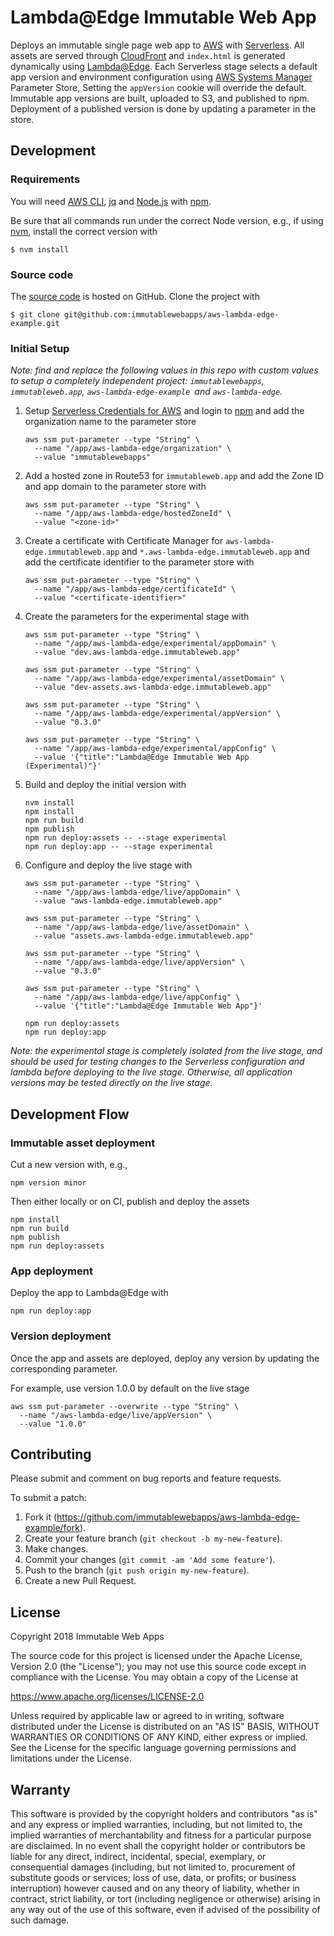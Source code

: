 # Lambda@Edge Immutable Web App

Deploys an immutable single page web app to [AWS] with [Serverless].
All assets are served through [CloudFront]
and `index.html` is generated dynamically using [Lambda@Edge].
Each Serverless stage selects a default app version and environment configuration
using [AWS Systems Manager] Parameter Store,
Setting the `appVersion` cookie will override the default.
Immutable app versions are built, uploaded to S3, and published to npm.
Deployment of a published version is done by updating a parameter in the store.

[AWS Systems Manager]: https://aws.amazon.com/systems-manager/
[AWS]: https://aws.amazon.com/
[CloudFront]: https://aws.amazon.com/cloudfront/
[Lambda@Edge]: https://aws.amazon.com/lambda/edge/
[Serverless]: https://serverless.com/

## Development

### Requirements

You will need [AWS CLI], [jq] and [Node.js] with [npm].

Be sure that all commands run under the correct Node version, e.g.,
if using [nvm], install the correct version with

```
$ nvm install
```

[AWS CLI]: https://aws.amazon.com/cli/
[Node.js]: https://nodejs.org/
[npm]: https://www.npmjs.com/
[nvm]: https://github.com/creationix/nvm
[jq]: https://stedolan.github.io/jq/

### Source code

The [source code] is hosted on GitHub.
Clone the project with

```
$ git clone git@github.com:immutablewebapps/aws-lambda-edge-example.git
```

[source code]: https://github.com/immutablewebapps/aws-lambda-edge-example

### Initial Setup

_Note: find and replace the following values in this repo
with custom values to setup a completely independent project:
`immutablewebapps`, `immutableweb.app`,
`aws-lambda-edge-example `and `aws-lambda-edge`._

1. Setup [Serverless Credentials for AWS] and login to [npm]
   and add the organization name to the parameter store
   ```
   aws ssm put-parameter --type "String" \
     --name "/app/aws-lambda-edge/organization" \
     --value "immutablewebapps"
   ```
2. Add a hosted zone in Route53 for `immutableweb.app` and
   add the Zone ID and app domain to the parameter store with
   ```
   aws ssm put-parameter --type "String" \
     --name "/app/aws-lambda-edge/hostedZoneId" \
     --value "<zone-id>"
   ```
3. Create a certificate with Certificate Manager for
   `aws-lambda-edge.immutableweb.app` and
   `*.aws-lambda-edge.immutableweb.app`
   and add the certificate identifier to the parameter store with
   ```
   aws ssm put-parameter --type "String" \
     --name "/app/aws-lambda-edge/certificateId" \
     --value "<certificate-identifier>"
   ```
4. Create the parameters for the experimental stage with
   ```
   aws ssm put-parameter --type "String" \
     --name "/app/aws-lambda-edge/experimental/appDomain" \
     --value "dev.aws-lambda-edge.immutableweb.app"

   aws ssm put-parameter --type "String" \
     --name "/app/aws-lambda-edge/experimental/assetDomain" \
     --value "dev-assets.aws-lambda-edge.immutableweb.app"

   aws ssm put-parameter --type "String" \
     --name "/app/aws-lambda-edge/experimental/appVersion" \
     --value "0.3.0"

   aws ssm put-parameter --type "String" \
     --name "/app/aws-lambda-edge/experimental/appConfig" \
     --value '{"title":"Lambda@Edge Immutable Web App (Experimental)"}'
   ```
5. Build and deploy the initial version with
   ```
   nvm install
   npm install
   npm run build
   npm publish
   npm run deploy:assets -- --stage experimental
   npm run deploy:app -- --stage experimental
   ```
6. Configure and deploy the live stage with
   ```
   aws ssm put-parameter --type "String" \
     --name "/app/aws-lambda-edge/live/appDomain" \
     --value "aws-lambda-edge.immutableweb.app"

   aws ssm put-parameter --type "String" \
     --name "/app/aws-lambda-edge/live/assetDomain" \
     --value "assets.aws-lambda-edge.immutableweb.app"

   aws ssm put-parameter --type "String" \
     --name "/app/aws-lambda-edge/live/appVersion" \
     --value "0.3.0"

   aws ssm put-parameter --type "String" \
     --name "/app/aws-lambda-edge/live/appConfig" \
     --value '{"title":"Lambda@Edge Immutable Web App"}'

   npm run deploy:assets
   npm run deploy:app
   ```

_Note: the experimental stage is completely isolated from the live stage,
and should be used for testing changes to the Serverless configuration
and lambda before deploying to the live stage.
Otherwise, all application versions may be tested directly on the live stage._

[Serverless Credentials for AWS]: https://serverless.com/framework/docs/providers/aws/guide/credentials/

## Development Flow

### Immutable asset deployment

Cut a new version with, e.g.,

```
npm version minor
```

Then either locally or on CI, publish and deploy the assets

```
npm install
npm run build
npm publish
npm run deploy:assets
```

### App deployment

Deploy the app to Lambda@Edge with

```
npm run deploy:app
```

### Version deployment

Once the app and assets are deployed,
deploy any version by updating the corresponding parameter.

For example, use version 1.0.0 by default on the live stage

```
aws ssm put-parameter --overwrite --type "String" \
  --name "/aws-lambda-edge/live/appVersion" \
  --value "1.0.0"
```

## Contributing

Please submit and comment on bug reports and feature requests.

To submit a patch:

1. Fork it (https://github.com/immutablewebapps/aws-lambda-edge-example/fork).
2. Create your feature branch (`git checkout -b my-new-feature`).
3. Make changes.
4. Commit your changes (`git commit -am 'Add some feature'`).
5. Push to the branch (`git push origin my-new-feature`).
6. Create a new Pull Request.

## License

Copyright 2018 Immutable Web Apps

The source code for this project is
licensed under the Apache License, Version 2.0 (the "License");
you may not use this source code except in compliance with the License.
You may obtain a copy of the License at

   https://www.apache.org/licenses/LICENSE-2.0

Unless required by applicable law or agreed to in writing, software
distributed under the License is distributed on an "AS IS" BASIS,
WITHOUT WARRANTIES OR CONDITIONS OF ANY KIND, either express or implied.
See the License for the specific language governing permissions and
limitations under the License.

## Warranty

This software is provided by the copyright holders and contributors "as is" and
any express or implied warranties, including, but not limited to, the implied
warranties of merchantability and fitness for a particular purpose are
disclaimed. In no event shall the copyright holder or contributors be liable for
any direct, indirect, incidental, special, exemplary, or consequential damages
(including, but not limited to, procurement of substitute goods or services;
loss of use, data, or profits; or business interruption) however caused and on
any theory of liability, whether in contract, strict liability, or tort
(including negligence or otherwise) arising in any way out of the use of this
software, even if advised of the possibility of such damage.
